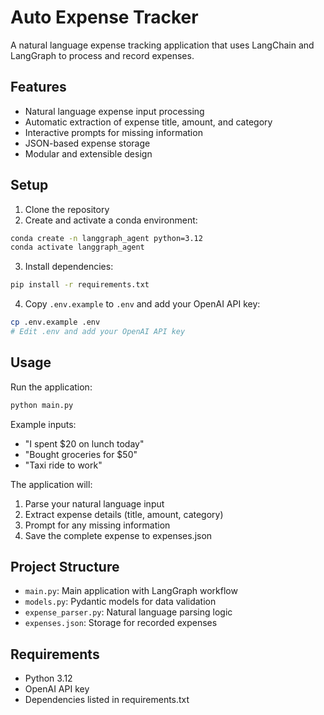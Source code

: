 # Auto Expense Tracker

A natural language expense tracking application that uses LangChain and LangGraph to process and record expenses.

## Features

- Natural language expense input processing
- Automatic extraction of expense title, amount, and category
- Interactive prompts for missing information
- JSON-based expense storage
- Modular and extensible design

## Setup

1. Clone the repository
2. Create and activate a conda environment:
```bash
conda create -n langgraph_agent python=3.12
conda activate langgraph_agent
```

3. Install dependencies:
```bash
pip install -r requirements.txt
```

4. Copy `.env.example` to `.env` and add your OpenAI API key:
```bash
cp .env.example .env
# Edit .env and add your OpenAI API key
```

## Usage

Run the application:
```bash
python main.py
```

Example inputs:
- "I spent $20 on lunch today"
- "Bought groceries for $50"
- "Taxi ride to work"

The application will:
1. Parse your natural language input
2. Extract expense details (title, amount, category)
3. Prompt for any missing information
4. Save the complete expense to expenses.json

## Project Structure

- `main.py`: Main application with LangGraph workflow
- `models.py`: Pydantic models for data validation
- `expense_parser.py`: Natural language parsing logic
- `expenses.json`: Storage for recorded expenses

## Requirements

- Python 3.12
- OpenAI API key
- Dependencies listed in requirements.txt
